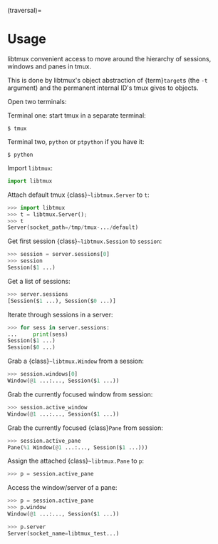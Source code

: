 (traversal)=

# Usage

libtmux convenient access to move around the hierarchy of sessions,
windows and panes in tmux.

This is done by libtmux's object abstraction of {term}`target`s (the `-t`
argument) and the permanent internal ID's tmux gives to objects.

Open two terminals:

Terminal one: start tmux in a separate terminal:

```console
$ tmux
```

Terminal two, `python` or `ptpython` if you have it:

```console
$ python
```

Import `libtmux`:

```python
import libtmux
```

Attach default tmux {class}`~libtmux.Server` to `t`:

```python
>>> import libtmux
>>> t = libtmux.Server();
>>> t
Server(socket_path=/tmp/tmux-.../default)
```

Get first session {class}`~libtmux.Session` to `session`:

```python
>>> session = server.sessions[0]
>>> session
Session($1 ...)
```

Get a list of sessions:

```python
>>> server.sessions
[Session($1 ...), Session($0 ...)]
```

Iterate through sessions in a server:

```python
>>> for sess in server.sessions:
...     print(sess)
Session($1 ...)
Session($0 ...)
```

Grab a {class}`~libtmux.Window` from a session:

```python
>>> session.windows[0]
Window(@1 ...:..., Session($1 ...))
```

Grab the currently focused window from session:

```python
>>> session.active_window
Window(@1 ...:..., Session($1 ...))
```

Grab the currently focused {class}`Pane` from session:

```python
>>> session.active_pane
Pane(%1 Window(@1 ...:..., Session($1 ...)))
```

Assign the attached {class}`~libtmux.Pane` to `p`:

```python
>>> p = session.active_pane
```

Access the window/server of a pane:

```python
>>> p = session.active_pane
>>> p.window
Window(@1 ...:..., Session($1 ...))

>>> p.server
Server(socket_name=libtmux_test...)
```

[target]: http://man.openbsd.org/OpenBSD-5.9/man1/tmux.1#COMMANDS
